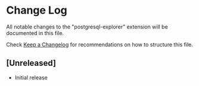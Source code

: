 # Change Log

All notable changes to the "postgresql-explorer" extension will be documented in this file.

Check [Keep a Changelog](http://keepachangelog.com/) for recommendations on how to structure this file.

## [Unreleased]

- Initial release